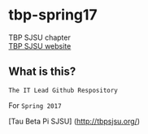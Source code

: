# tbp-spring17
TBP SJSU chapter  
[TBP SJSU website](http://tbpsjsu.org/)

## What is this?
```
The IT Lead Github Respository 
```
For `Spring 2017`

[Tau Beta Pi SJSU] (http://tbpsjsu.org/)
